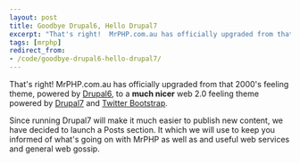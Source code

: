 ```yaml
---
layout: post
title: Goodbye Drupal6, Hello Drupal7
excerpt: "That's right!  MrPHP.com.au has officially upgraded from that 2000's feeling theme, powered by Drupal6, to a much nicer web 2.0 feeling theme powered by Drupal7 and Twitter Bootstrap."
tags: [mrphp]
redirect_from:
- /code/goodbye-drupal6-hello-drupal7/
---
```

That's right!  MrPHP.com.au has officially upgraded from that 2000's feeling theme, powered by <a href="http://drupal.org/drupal-6.0">Drupal6</a>, to a <strong>much nicer</strong> web 2.0 feeling theme powered by <a href="http://drupal.org/drupal-7.0">Drupal7</a> and <a href="http://twitter.github.com/bootstrap/">Twitter Bootstrap</a>.

Since running Drupal7 will make it much easier to publish new content, we have decided to launch a Posts section.  It  which we will use to keep you informed of what's going on with MrPHP as well as and useful web services and general web gossip.
